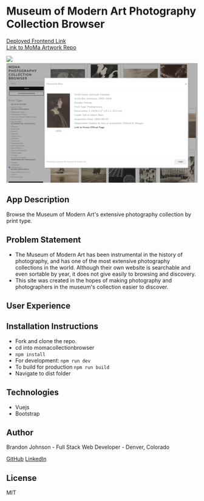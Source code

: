 # Museum of Modern Art Photography Collection Browser
[Deployed Frontend Link](https://momaphotobrowser.firebaseapp.com/)<br>
[Link to MoMa Artwork Repo](https://github.com/MuseumofModernArt/collection)
<div>
<img src="./screenshot.png"/>
</div>
<div>
<img src="./screenshot2.png"/>
</div>

## App Description
Browse the Museum of Modern Art's extensive photography collection by print type.

## Problem Statement
* The Museum of Modern Art has been instrumental in the history of photography, and has one of the most extensive photography collections in the world. Although their own website is searchable and even sortable by year, it does not give easily to browsing and discovery.
* This site was created in the hopes of making photography and photographers in the museum's collection easier to discover.  
## User Experience
## Installation Instructions
* Fork and clone the repo.
* cd into momacollectionbrowser
* ```npm install```
* For development: ```npm run dev```
* To build for production ```npm run build```
* Navigate to dist folder
## Technologies
  * Vuejs
  * Bootstrap
## Author
Brandon Johnson - Full Stack Web Developer - Denver, Colorado

[GitHub](https://github.com/bmj1985/)
[LinkedIn](https://www.linkedin.com/in/bmj1985/)
## License
MIT